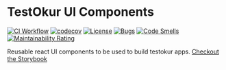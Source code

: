 # TestOkur UI Components

[![CI Workflow](https://github.com/testokur/testokur-ui-components/actions/workflows/ci.yml/badge.svg)](https://github.com/testokur/testokur-ui-components/actions/workflows/ci.yml) [![codecov](https://codecov.io/gh/testokur/testokur-ui-components/branch/master/graph/badge.svg?token=ncIcbYVPkk)](https://codecov.io/gh/testokur/testokur-ui-components) [![License](https://badgen.net/github/license/testokur/testokur-ui-components)](https://github.com/testokur/testokur-ui-components/blob/master/LICENSE) [![Bugs](https://sonarcloud.io/api/project_badges/measure?project=testokur_testokur-ui-components&metric=bugs)](https://sonarcloud.io/dashboard?id=testokur_testokur-ui-components) [![Code Smells](https://sonarcloud.io/api/project_badges/measure?project=testokur_testokur-ui-components&metric=code_smells)](https://sonarcloud.io/dashboard?id=testokur_testokur-ui-components) [![Maintainability Rating](https://sonarcloud.io/api/project_badges/measure?project=testokur_testokur-ui-components&metric=sqale_rating)](https://sonarcloud.io/dashboard?id=testokur_testokur-ui-components)

Reusable react UI components to be used to build testokur apps. [Checkout the Storybook](https://testokur.github.io/testokur-ui-components)
